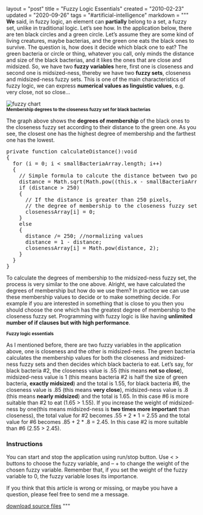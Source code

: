 layout = "post"
title = "Fuzzy Logic Essentials"
created = "2010-02-23"
updated = "2020-09-26"
tags = "#artificial-intelligence"
markdown = """
**We** said, in fuzzy logic, an element can **partially** belong to a set, a fuzzy set, unlike in traditional logic. Let’s see how. In the application below, there are ten black circles and a green circle. Let’s assume they are some kind of living creatures, maybe bacterias, and the green one eats the black ones to survive. The question is, how does it decide which black one to eat? The green bacteria or circle or thing, whatever you call, only minds the distance and size of the black bacterias, and it likes the ones that are close and midsized. So, we have two **fuzzy variables** here, first one is closeness and second one is midsized-ness, thereby we have two **fuzzy sets**, closeness and midsized-ness fuzzy sets. This is one of the main characteristics of fuzzy logic, we can express **numerical values as linguistic values**, e.g. very close, not so close...

![fuzzy chart](/assets/2010/fuzzy_logic_essentials_chart.jpg)  
<sup>**Membership degrees to the closeness fuzzy set for black bacterias**</sup>

The graph above shows the **degrees of membership** of the black ones to the closeness fuzzy set according to their distance to the green one. As you see, the closest one has the highest degree of membership and the farthest one has the lowest.

<pre class="prettyprint linenums">
private function calculateDistance():void
{
  for (i = 0; i < smallBacteriaArray.length; i++)
  {
    // Simple formula to calcute the distance between two points
    distance = Math.sqrt(Math.pow((this.x - smallBacteriaArray[i].x), 2) + Math.pow((this.y - smallBacteriaArray[i].y), 2));
    if (distance > 250)
    {
      // If the distance is greater than 250 pixels,
      // the degree of membership to the closeness fuzzy set is 0
      closenessArray[i] = 0;
    }
    else
    {
      distance /= 250; //normalizing values
      distance = 1 - distance;
      closenessArray[i] = Math.pow(distance, 2);
    }
  }
}
</pre>

To calculate the degrees of membership to the midsized-ness fuzzy set, the process is very similar to the one above. Alright, we have calculated the degrees of membership but how do we use them? In practice we can use these membership values to decide or to make something decide. For example if you are interested in something that is close to you then you should choose the one which has the greatest degree of membership to the closeness fuzzy set. Programming with fuzzy logic is like having **unlimited number of if clauses but with high performance**.

<canvas id="glcanvas" tabindex='1'></canvas>
<!-- Minified and statically hosted version of https://github.com/not-fl3/miniquad/blob/master/native/sapp-wasm/js/gl.js -->
<script src="https://not-fl3.github.io/miniquad-samples/gl.js"></script>
<script>load('/assets/2010/fuzzy_logic_essentials.wasm');</script> <!-- Your compiled wasm file -->
<sup>**Fuzzy logic essentials**</sup>

As I mentioned before, there are two fuzzy variables in the application above, one is closeness and the other is midsized-ness. The green bacteria calculates the membership values for both the closeness and midsized-ness fuzzy sets and then decides which black bacteria to eat. Let’s say, for black bacteria #2, the closeness value is .55 (this means **not so close**), midsized-ness value is 1 (this means bacteria #2 is half the size of green bacteria, **exactly midsized**) and the total is 1.55, for black bacteria #6, the closeness value is .85 (this means **very close**), midsized-ness value is .8 (this means **nearly midsized**) and the total is 1.65. In this case #6 is more suitable than #2 to eat (1.65 > 1.55). If you increase the weight of midsized-ness by one(this means midsized-ness is **two times more important** than closeness), the total value for #2 becomes .55 + 2 * 1 = 2.55 and the total value for #6 becomes .85 + 2 * .8 = 2.45. In this case #2 is more suitable than #6 (2.55 > 2.45).

### Instructions

You can start and stop the application using run/stop button. Use < > buttons to choose the fuzzy variable, and – + to change the weight of the chosen fuzzy variable. Remember that, if you set the weight of the fuzzy variable to 0, the fuzzy variable loses its importance.

If you think that this article is wrong or missing, or maybe you have a question, please feel free to send me a message.

[download source files](/assets/2010/fuzzy_logic_essentials_source.zip)
"""
